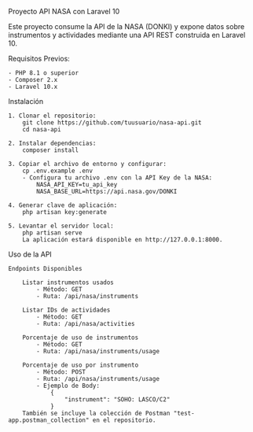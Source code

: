 Proyecto API NASA con Laravel 10

Este proyecto consume la API de la NASA (DONKI) y expone datos 
sobre instrumentos y actividades mediante una API REST construida en Laravel 10.

Requisitos Previos:

    - PHP 8.1 o superior
    - Composer 2.x
    - Laravel 10.x

Instalación

    1. Clonar el repositorio:
        git clone https://github.com/tuusuario/nasa-api.git
        cd nasa-api

    2. Instalar dependencias:
        composer install

    3. Copiar el archivo de entorno y configurar:
        cp .env.example .env
        - Configura tu archivo .env con la API Key de la NASA:
            NASA_API_KEY=tu_api_key
            NASA_BASE_URL=https://api.nasa.gov/DONKI

    4. Generar clave de aplicación:
        php artisan key:generate

    5. Levantar el servidor local:
        php artisan serve
        La aplicación estará disponible en http://127.0.0.1:8000.


Uso de la API

    Endpoints Disponibles

        Listar instrumentos usados
            - Método: GET
            - Ruta: /api/nasa/instruments

        Listar IDs de actividades
            - Método: GET
            - Ruta: /api/nasa/activities

        Porcentaje de uso de instrumentos
            - Método: GET
            - Ruta: /api/nasa/instruments/usage
        
        Porcentaje de uso por instrumento
            - Método: POST
            - Ruta: /api/nasa/instruments/usage
            - Ejemplo de Body:
                {
                    "instrument": "SOHO: LASCO/C2"
                }
        También se incluye la colección de Postman "test-app.postman_collection" en el repositorio.
